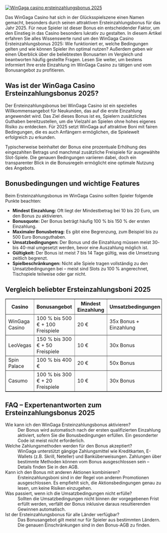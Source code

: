 [![WinGaga casino ersteinzahlungsbonus 2025](https://123-caf.pages.dev/gitsignup.png)](https://vrmoo.ru/Bt82HjjY)

<p>Das WinGaga Casino hat sich in der Glücksspielszene einen Namen gemacht, besonders durch seinen attraktiven Ersteinzahlungsbonus für das Jahr 2025. Für neue Spieler ist dieser Bonus ein entscheidender Faktor, um den Einstieg in das Casino besonders lukrativ zu gestalten. In diesem Artikel erfahren Sie alles Wissenswerte rund um den WinGaga Casino Ersteinzahlungsbonus 2025: Wie funktioniert er, welche Bedingungen gelten und wie können Spieler ihn optimal nutzen? Außerdem geben wir einen Überblick über die beliebtesten Bonusarten im Vergleich und beantworten häufig gestellte Fragen. Lesen Sie weiter, um bestens informiert Ihre erste Einzahlung im WinGaga Casino zu tätigen und vom Bonusangebot zu profitieren.</p>  <h2>Was ist der WinGaga Casino Ersteinzahlungsbonus 2025?</h2> <p>Der Ersteinzahlungsbonus bei WinGaga Casino ist ein spezielles Willkommensangebot für Neukunden, das auf die erste Einzahlung angewendet wird. Das Ziel dieses Bonus ist es, Spielern zusätzliches Guthaben bereitzustellen, um die Vielzahl an Spielen ohne hohes eigenes Risiko zu entdecken. Für 2025 setzt WinGaga auf attraktive Boni mit fairen Bedingungen, die es auch Anfängern ermöglichen, die Spielewelt erfolgreich zu erkunden.</p> <p>Typischerweise beinhaltet der Bonus eine prozentuale Erhöhung des eingezahlten Betrags und manchmal zusätzliche Freispiele für ausgewählte Slot-Spiele. Die genauen Bedingungen variieren dabei, doch ein transparenter Blick in die Bonusregeln ermöglicht eine optimale Nutzung des Angebots.</p>  <h2>Bonusbedingungen und wichtige Features</h2> <p>Beim Ersteinzahlungsbonus im WinGaga Casino sollten Spieler folgende Punkte beachten:</p> <ul>   <li><strong>Mindest Einzahlung:</strong> Oft liegt der Mindestbetrag bei 10 bis 20 Euro, um den Bonus zu aktivieren.</li>   <li><strong>Bonusquote:</strong> Der Bonus beträgt häufig 100 % bis 150 % der ersten Einzahlung.</li>   <li><strong>Maximaler Bonusbetrag:</strong> Es gibt eine Begrenzung, zum Beispiel bis zu 500 Euro Bonusguthaben.</li>   <li><strong>Umsatzbedingungen:</strong> Der Bonus und die Einzahlung müssen meist 30- bis 40-mal umgesetzt werden, bevor eine Auszahlung möglich ist.</li>   <li><strong>Gültigkeit:</strong> Der Bonus ist meist 7 bis 14 Tage gültig, was die Umsetzung zeitlich begrenzt.</li>   <li><strong>Spielbeschränkungen:</strong> Nicht alle Spiele tragen vollständig zu den Umsatzbedingungen bei – meist sind Slots zu 100 % angerechnet, Tischspiele teilweise oder gar nicht.</li> </ul>  <h2>Vergleich beliebter Ersteinzahlungsboni 2025</h2> <table border="1" cellpadding="6" cellspacing="0">   <thead>     <tr>       <th>Casino</th>       <th>Bonusangebot</th>       <th>Mindest Einzahlung</th>       <th>Umsatzbedingungen</th>       <th>Zusatz</th>     </tr>   </thead>   <tbody>     <tr>       <td>WinGaga Casino</td>       <td>100 % bis 500 € + 100 Freispiele</td>       <td>20 €</td>       <td>35x Bonus + Einzahlung</td>       <td>Sehr schnelle Auszahlungen</td>     </tr>     <tr>       <td>LeoVegas</td>       <td>150 % bis 300 € + 50 Freispiele</td>       <td>10 €</td>       <td>30x Bonus</td>       <td>Hohe Slot-Vielfalt</td>     </tr>     <tr>       <td>Spin Palace</td>       <td>100 % bis 400 €</td>       <td>20 €</td>       <td>50x Bonus</td>       <td>Langjährige Erfahrung</td>     </tr>     <tr>       <td>Casumo</td>       <td>100 % bis 300 € + 20 Freispiele</td>       <td>10 €</td>       <td>30x Bonus</td>       <td>Innovatives Spielerlebnis</td>     </tr>   </tbody> </table>  <h2>FAQ – Expertenantworten zum Ersteinzahlungsbonus 2025</h2> <dl>   <dt>Wie kann ich den WinGaga Ersteinzahlungsbonus aktivieren?</dt>   <dd>Der Bonus wird automatisch nach der ersten qualifizierten Einzahlung aktiviert, sofern Sie die Bonusbedingungen erfüllen. Ein gesonderter Code ist meist nicht erforderlich.</dd>    <dt>Welche Zahlungsmethoden werden für den Bonus akzeptiert?</dt>   <dd>WinGaga unterstützt gängige Zahlungsmittel wie Kreditkarten, E-Wallets (z.B. Skrill, Neteller) und Banküberweisungen. Zahlungen über bestimmte Methoden können vom Bonus ausgeschlossen sein – Details finden Sie in den AGB.</dd>    <dt>Kann ich den Bonus mit anderen Aktionen kombinieren?</dt>   <dd>Ersteinzahlungsboni sind in der Regel von anderen Promotionen ausgeschlossen. Es empfiehlt sich, die Aktionsbedingungen genau zu lesen, um keine Risiken einzugehen.</dd>    <dt>Was passiert, wenn ich die Umsatzbedingungen nicht erfülle?</dt>   <dd>Sollten die Umsatzbedingungen nicht binnen der vorgegebenen Frist erfüllt werden, verfällt der Bonus inklusive daraus resultierenden Gewinnen automatisch.</dd>    <dt>Ist der Ersteinzahlungsbonus für alle Länder verfügbar?</dt>   <dd>Das Bonusangebot gilt meist nur für Spieler aus bestimmten Ländern. Die genauen Einschränkungen sind in den Bonus-AGB zu finden.</dd> </dl>